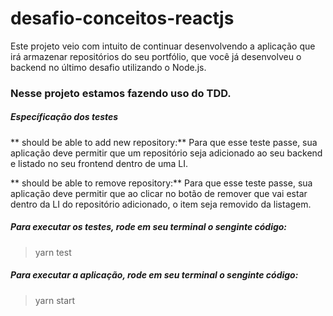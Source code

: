 # desafio-conceitos-reactjs
Este projeto veio com intuito de continuar desenvolvendo a aplicação que irá armazenar repositórios do seu portfólio, que você já desenvolveu o backend no último desafio utilizando o Node.js.

### Nesse projeto estamos fazendo uso do TDD.
##### Específicação dos testes 
** should be able to add new repository:**
  Para que esse teste passe, sua aplicação deve permitir que um repositório seja adicionado ao seu backend e listado no seu frontend dentro de uma LI.

** should be able to remove repository:**
Para que esse teste passe, sua aplicação deve permitir que ao clicar no botão de remover que vai estar dentro da LI do repositório adicionado, o item seja removido da listagem.

##### Para executar os testes, rode em seu terminal o senginte código:
 > yarn test

##### Para executar a aplicação, rode em seu terminal o senginte código:
 > yarn start

